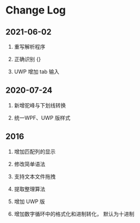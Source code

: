 # Change Log

## 2021-06-02

1. 重写解析程序

2. 正确识别 {}

3. UWP 增加 tab 输入

## 2020-07-24

1. 新增驼峰与下划线转换

2. 统一WPF、UWP 版样式

## 2016

1. 增加匹配列的显示

2. 修改简单语法

3. 支持文本文件拖拽

4. 提取整理算法

5. 增加 UWP 版

6. 增加数字循环中的格式化和进制转化， 默认为十进制